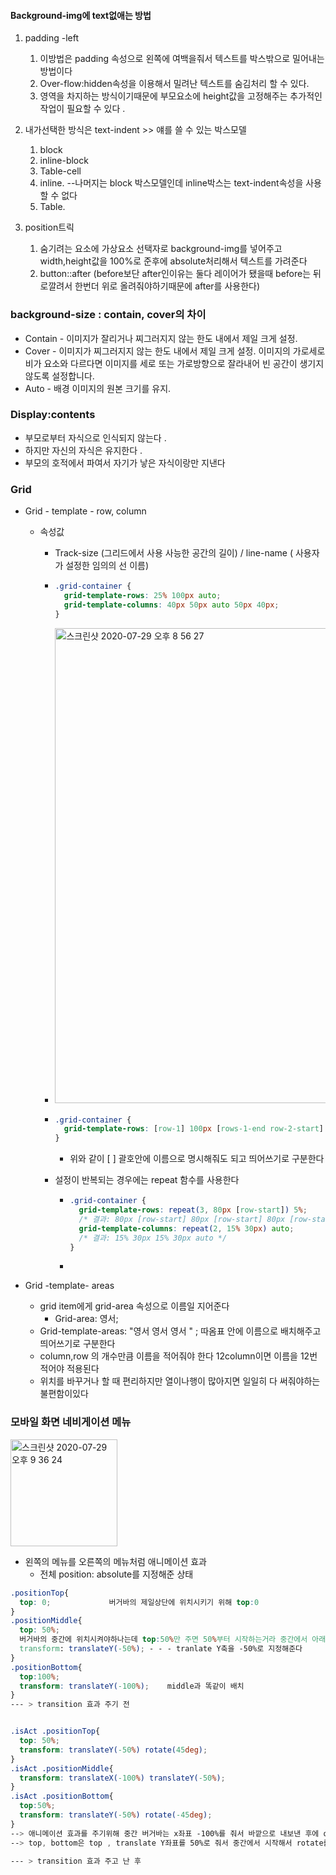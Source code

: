 

#### Background-img에 text없애는 방법 

1. padding -left 
   1. 이방법은 padding 속성으로 왼쪽에 여백을줘서 텍스트를 박스밖으로 밀어내는 방법이다
   2. Over-flow:hidden속성을 이용해서 밀려난 텍스트를 숨김처리 할 수 있다.
   3. 영역을 차지하는 방식이기때문에 부모요소에 height값을 고정해주는 추가적인 작업이 필요할 수 있다 .
   
2. 내가선택한 방식은 text-indent  >> 얘를 쓸 수 있는 박스모델
   1. block
   2. inline-block
   3. Table-cell
   4. inline.   --나머지는 block 박스모델인데 inline박스는 text-indent속성을 사용할 수 없다 
   5. Table.  

   
   
3. position트릭 

   1. 숨기려는 요소에 가상요소 선택자로 background-img를 넣어주고 width,height값을 100%로 준후에 absolute처리해서 텍스트를 가려준다  
   2. button::after (before보단 after인이유는 둘다 레이어가 됐을때 before는 뒤로깔려서 한번더 위로 올려줘야하기때문에 after를 사용한다)

### background-size : contain, cover의 차이

- Contain - 이미지가 잘리거나 찌그러지지 않는 한도 내에서 제일 크게 설정.
- Cover  - 이미지가 찌그러지지 않는 한도 내에서 제일 크게 설정. 이미지의 가로세로비가 요소와 다르다면 이미지를 세로 또는 가로방향으로 잘라내어 빈 공간이 생기지 않도록 설정합니다.
- Auto - 배경 이미지의 원본 크기를 유지.

### Display:contents

- 부모로부터 자식으로 인식되지 않는다 .
- 하지만 자신의 자식은 유지한다 .
- 부모의 호적에서 파여서 자기가 낳은 자식이랑만 지낸다 

### Grid

- Grid - template - row, column

  - 속성값

    - Track-size (그리드에서 사용 사능한 공간의 길이) / line-name ( 사용자가 설정한 임의의 선 이름)

    - ```css
      .grid-container {
        grid-template-rows: 25% 100px auto;
        grid-template-columns: 40px 50px auto 50px 40px;
      }
      ```

    - <img width="760" alt="스크린샷 2020-07-29 오후 8 56 27" src="https://user-images.githubusercontent.com/68043654/88797592-860a7a80-d1de-11ea-9fe8-bf7a6fa75a5d.png">

    - ```css
      .grid-container {
        grid-template-rows: [row-1] 100px [rows-1-end row-2-start] 30% [row-2-end];
      }
      ```

      - 위와 같이 [ ] 괄호안에 이름으로 명시해줘도 되고 띄어쓰기로 구분한다 

    - 설정이 반복되는 경우에는 repeat 함수를 사용한다 

      - ```css
        .grid-container {
          grid-template-rows: repeat(3, 80px [row-start]) 5%;
          /* 결과: 80px [row-start] 80px [row-start] 80px [row-start] 5% */
          grid-template-columns: repeat(2, 15% 30px) auto;
          /* 결과: 15% 30px 15% 30px auto */
        }
        ```

      - 

- Grid -template- areas 

  - grid item에게 grid-area 속성으로 이름일 지어준다
    - Grid-area: 영서;
  - Grid-template-areas: "영서 영서 영서 " ; 따옴표 안에 이름으로 배치해주고 띄어쓰기로 구분한다
  - column,row 의 개수만큼 이름을 적어줘야 한다 12column이면 이름을 12번 적어야 적용된다
  - 위치를 바꾸거나 할 때 편리하지만 열이나행이 많아지면 일일히 다 써줘야하는 불편함이있다





### 모바일 화면 네비게이션 메뉴

<img width="171" alt="스크린샷 2020-07-29 오후 9 36 24" src="https://user-images.githubusercontent.com/68043654/88800869-c8828600-d1e3-11ea-992a-938d6b498122.png">

- 왼쪽의 메뉴를 오른쪽의 메뉴처럼 애니메이션 효과
  - 전체 position: absolute를 지정해준 상태

```css
.positionTop{
  top: 0; 			  버거바의 제일상단에 위치시키기 위해 top:0 
}
.positionMiddle{
  top: 50%; 				
  버거바의 중간에 위치시켜야하나는데 top:50%만 주면 50%부터 시작하는거라 중간에서 아래로 좀 밀려가기 떄문에 
  transform: translateY(-50%); - - - tranlate Y축을 -50%로 지정해준다
}
.positionBottom{
  top:100%;
  transform: translateY(-100%);    middle과 똑같이 배치 
}
--- > transition 효과 주기 전


.isAct .positionTop{
  top: 50%;   
  transform: translateY(-50%) rotate(45deg);
}
.isAct .positionMiddle{
  transform: translateX(-100%) translateY(-50%);
}
.isAct .positionBottom{
  top:50%;
  transform: translateY(-50%) rotate(-45deg);
}
--> 애니메이션 효과를 주기위해 중간 버거바는 x좌표 -100%를 줘서 바깥으로 내보낸 후에 over-flow:hidden처리
--> top, bottom은 top , translate Y좌표를 50%로 줘서 중간에서 시작해서 rotate를 45,-45deg를 줘서 x자 처럼 만들어줬다

--- > transition 효과 주고 난 후
```